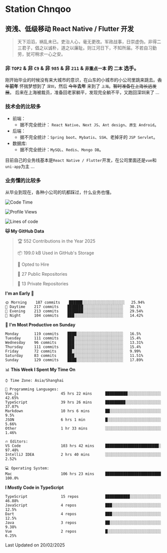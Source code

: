 # Station Chnqoo

## 资浅、低级移动 React Native / Flutter 开发

> 天下滔滔，祸乱未已。吏治人心，毫无更改。军政战事，日崇虚伪。非得二三君子，倡之以诚朴，道之以廉耻。则江河日下，不知所届。不若自习勤劳，犹可稍求一心之安。

### 非 `TOP2` & 非 `C9` & 非 `985` & 非 `211` & `非重点一本` 的 `二本` 选手。

刚开始毕业的时候没有来大城市的意识，在山东的小城市的小公司里跳来跳去。~~去年~~**前年** 怀揣梦想到了 `深圳`，然后 ~~今年~~**去年** 来到了 `上海`。~~暂时准备在上海长远发展~~。
后来在上海被裁员，准备回老家躺平，发现完全躺不平，又跑回深圳来了 ...

### 技术会的比较多

- 前端：
  - 据不完全统计： `React Native`、`Next JS`、`Ant design`、`原生 Android`。
- 后端：
  - 据不完全统计：`Spring boot`、`Mybatis`、`SSH`、老掉牙的 `JSP Servlet`。
- 数据库:
  - 据不完全统计：`MySQL`、`Redis`、`Mongo DB`。

目前自己的业务线基本是`React Native / Flutter`开发，在公司里面还是`vue`和`uni-app`为主 ...

### 业务懂的比较多

从毕业到现在，各种小公司的坑都踩过，什么业务也懂。

<!--START_SECTION:waka-->
![Code Time](http://img.shields.io/badge/Code%20Time-7%2C676%20hrs%2023%20mins-blue)

![Profile Views](http://img.shields.io/badge/Profile%20Views-0-blue)

![Lines of code](https://img.shields.io/badge/From%20Hello%20World%20I%27ve%20Written-303%20Thousand%20lines%20of%20code-blue)

**🐱 My GitHub Data** 

> 🏆 552 Contributions in the Year 2025
 > 
> 📦 199.0 kB Used in GitHub's Storage 
 > 
> 💼 Opted to Hire
 > 
> 📜 27 Public Repositories 
 > 
> 🔑 13 Private Repositories  
 > 
**I'm an Early 🐤** 

```text
🌞 Morning    187 commits    ██████░░░░░░░░░░░░░░░░░░░   25.94% 
🌆 Daytime    217 commits    ███████░░░░░░░░░░░░░░░░░░   30.1% 
🌃 Evening    213 commits    ███████░░░░░░░░░░░░░░░░░░   29.54% 
🌙 Night      104 commits    ███░░░░░░░░░░░░░░░░░░░░░░   14.42%

```
📅 **I'm Most Productive on Sunday** 

```text
Monday       119 commits    ████░░░░░░░░░░░░░░░░░░░░░   16.5% 
Tuesday      111 commits    ███░░░░░░░░░░░░░░░░░░░░░░   15.4% 
Wednesday    96 commits     ███░░░░░░░░░░░░░░░░░░░░░░   13.31% 
Thursday     111 commits    ███░░░░░░░░░░░░░░░░░░░░░░   15.4% 
Friday       72 commits     ██░░░░░░░░░░░░░░░░░░░░░░░   9.99% 
Saturday     83 commits     ███░░░░░░░░░░░░░░░░░░░░░░   11.51% 
Sunday       129 commits    ████░░░░░░░░░░░░░░░░░░░░░   17.89%

```


📊 **This Week I Spent My Time On** 

```text
⌚︎ Time Zone: Asia/Shanghai

💬 Programming Languages: 
Vue.js                   45 hrs 22 mins      ██████████░░░░░░░░░░░░░░░   42.65% 
TypeScript               39 hrs 26 mins      █████████░░░░░░░░░░░░░░░░   37.07% 
Markdown                 10 hrs 6 mins       ██░░░░░░░░░░░░░░░░░░░░░░░   9.5% 
JSON                     6 hrs 1 min         █░░░░░░░░░░░░░░░░░░░░░░░░   5.66% 
Other                    1 hr 33 mins        ░░░░░░░░░░░░░░░░░░░░░░░░░   1.46%

🔥 Editors: 
VS Code                  103 hrs 42 mins     ████████████████████████░   97.48% 
IntelliJ IDEA            2 hrs 40 mins       ░░░░░░░░░░░░░░░░░░░░░░░░░   2.52%

💻 Operating System: 
Mac                      106 hrs 23 mins     █████████████████████████   100.0%

```

**I Mostly Code in TypeScript** 

```text
TypeScript               15 repos            ███████████░░░░░░░░░░░░░░   46.88% 
JavaScript               4 repos             ███░░░░░░░░░░░░░░░░░░░░░░   12.5% 
Dart                     4 repos             ███░░░░░░░░░░░░░░░░░░░░░░   12.5% 
Java                     3 repos             ██░░░░░░░░░░░░░░░░░░░░░░░   9.38% 
Vue                      2 repos             █░░░░░░░░░░░░░░░░░░░░░░░░   6.25%

```



 Last Updated on 20/02/2025
<!--END_SECTION:waka-->

<!---
ChenqiaoStation/ChenqiaoStation is a ✨ special ✨ repository because its `README.md` (this file) appears on your GitHub profile.
You can click the Preview link to take a look at your changes.
--->
